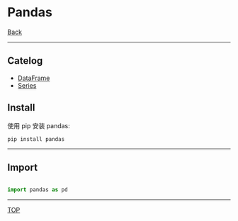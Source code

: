# Pandas

[Back](../index.md)

---

## Catelog

- [DataFrame](./dataframe.md)
- [Series](./series.md)

## Install

使用 pip 安装 pandas:

```
pip install pandas
```

---

## Import

```py

import pandas as pd

```

---

[TOP](#pandas)
